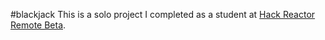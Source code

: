 #blackjack
This is a solo project I completed as a student at [Hack Reactor Remote Beta](http://www.hackreactor.com/remote-beta).
